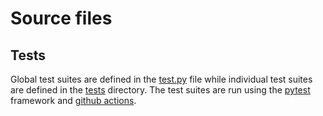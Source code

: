 # Source files

## Tests

Global test suites are defined in the [test.py](./test.py) file while individual test suites are defined in the [tests](./tests) directory. The test suites are run using the [pytest](https://docs.pytest.org/en/latest/) framework and [github actions](../.github/workflows/main.yml).
